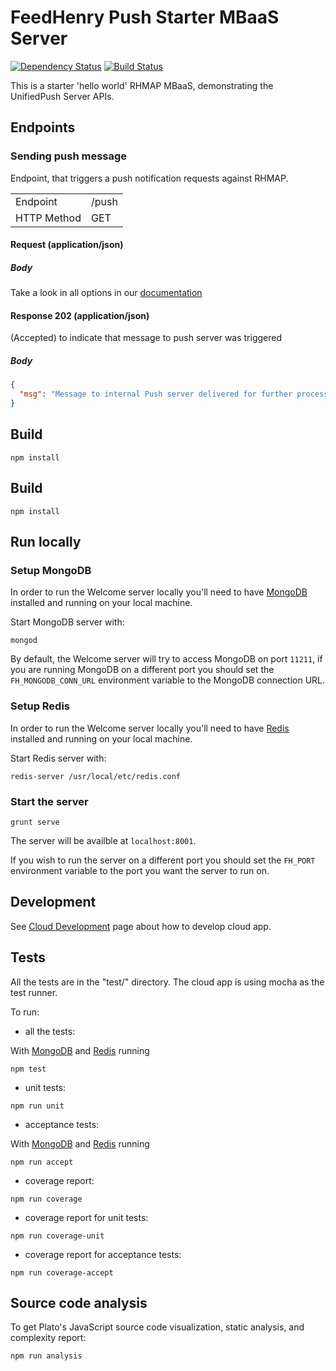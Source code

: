 # FeedHenry Push Starter MBaaS Server
 
[![Dependency Status](https://img.shields.io/david/feedhenry-templates/hello-push-cloud.svg?style=flat-square)](https://david-dm.org/feedhenry-templates/hello-push-cloud)
[![Build Status](https://travis-ci.org/feedhenry-templates/hello-push-cloud.png)](https://travis-ci.org/feedhenry-templates/hello-push-cloud)

This is a starter 'hello world' RHMAP MBaaS, demonstrating the UnifiedPush Server APIs.

## Endpoints 

### Sending push message

Endpoint, that triggers a push notification requests against RHMAP.

|              |                | 
|--------------|----------------|
| Endpoint     | /push          |
| HTTP Method  | GET            |

#### Request (application/json)
    
##### Body

Take a look in all options in our [documentation](http://docs.feedhenry.com/v3/api/api_push.html#api_push-node_js_api)

#### Response 202 (application/json)

(Accepted) to indicate that message to push server was triggered

##### Body

```json
{
  "msg": "Message to internal Push server delivered for further processing!"
}
```

## Build

```shell
npm install
```

## Build
```
npm install
```

## Run locally

### Setup MongoDB

In order to run the Welcome server locally you'll need to have [MongoDB](https://www.mongodb.com/) installed and running on your local machine. 

Start MongoDB server with:

```
mongod
```

By default, the Welcome server will try to access MongoDB on port `11211`, if you are running MongoDB on a different port you should set the `FH_MONGODB_CONN_URL` environment variable to the MongoDB connection URL.

### Setup Redis

In order to run the Welcome server locally you'll need to have [Redis](https://redis.io/) installed and running on your local machine.

Start Redis server with:
```
redis-server /usr/local/etc/redis.conf
```

### Start the server

```
grunt serve
```

The server will be availble at `localhost:8001`.

If you wish to run the server on a different port you should set the `FH_PORT`
environment variable to the port you want the server to run on.

## Development

See [Cloud Development](http://docs.feedhenry.com/v2/cloud_development.html) page about how to develop cloud app.

## Tests

All the tests are in the "test/" directory. The cloud app is using mocha as the test runner.

To run:

* all the tests:

With [MongoDB](#setup-mongodb) and [Redis](#setup-redis) running

```
npm test
```

* unit tests:

```
npm run unit
```
* acceptance tests:

With [MongoDB](#setup-mongodb) and [Redis](#setup-redis) running

```    
npm run accept
```

* coverage report:

```
npm run coverage
```

* coverage report for unit tests:

```
npm run coverage-unit
```
* coverage report for acceptance tests:

```
npm run coverage-accept
```

## Source code analysis

To get Plato's JavaScript source code visualization, static analysis, and complexity report:

```
npm run analysis
```
